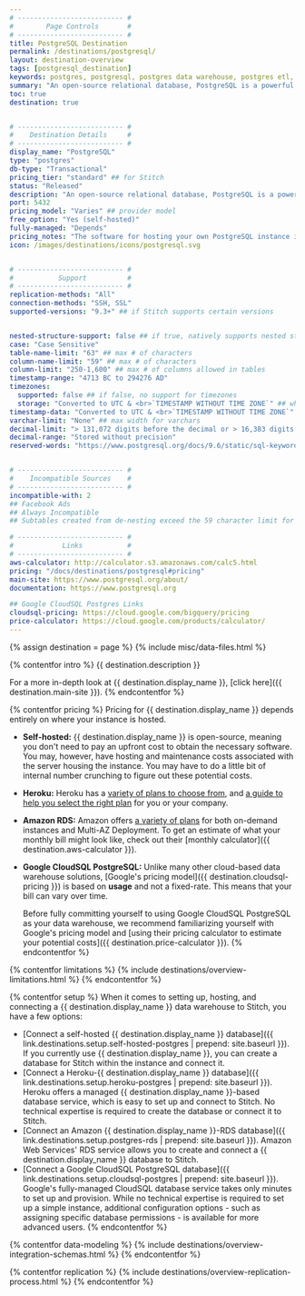 ```yaml
---
# -------------------------- #
#        Page Controls       #
# -------------------------- #
title: PostgreSQL Destination
permalink: /destinations/postgresql/
layout: destination-overview
tags: [postgresql_destination]
keywords: postgres, postgresql, postgres data warehouse, postgres etl, etl to postgres, postgresql data warehouse, etl to postgresql
summary: "An open-source relational database, PostgreSQL is a powerful and well-known system that has received recognition from both its users and the industry at large. Unlike some other database systems, PostgreSQL is completely customizable and yours to do with as you please (assuming, of course, that your instance is self-hosted)."
toc: true
destination: true


# -------------------------- #
#    Destination Details     #
# -------------------------- #
display_name: "PostgreSQL"
type: "postgres"
db-type: "Transactional"
pricing_tier: "standard" ## for Stitch
status: "Released"
description: "An open-source relational database, PostgreSQL is a powerful and well-known system that has received recognition from both its users and the industry at large. Unlike some other database systems, PostgreSQL is completely customizable and yours to do with as you please (assuming, of course, that your instance is self-hosted)."
port: 5432
pricing_model: "Varies" ## provider model
free_option: "Yes (self-hosted)"
fully-managed: "Depends"
pricing_notes: "The software for hosting your own PostgreSQL instance is open-source, meaning it's free. Heroku and Amazon RDS have a variety of plans to choose from."
icon: /images/destinations/icons/postgresql.svg


# -------------------------- #
#           Support          #
# -------------------------- #
replication-methods: "All"
connection-methods: "SSH, SSL"
supported-versions: "9.3+" ## if Stitch supports certain versions


nested-structure-support: false ## if true, natively supports nested structures
case: "Case Sensitive"
table-name-limit: "63" ## max # of characters
column-name-limit: "59" ## max # of characters
column-limit: "250-1,600" ## max # of columns allowed in tables
timestamp-range: "4713 BC to 294276 AD"
timezones:
  supported: false ## if false, no support for timezones
  storage: "Converted to UTC & <br>`TIMESTAMP WITHOUT TIME ZONE`" ## what happens to data with timezone info
timestamp-data: "Converted to UTC & <br>`TIMESTAMP WITHOUT TIME ZONE`"
varchar-limit: "None" ## max width for varchars
decimal-limit: "> 131,072 digits before the decimal or > 16,383 digits after"
decimal-range: "Stored without precision"
reserved-words: "https://www.postgresql.org/docs/9.6/static/sql-keywords-appendix.html"


# -------------------------- #
#    Incompatible Sources    #
# -------------------------- #
incompatible-with: 2
## Facebook Ads
## Always Incompatible
## Subtables created from de-nesting exceed the 59 character limit for table names. 

# -------------------------- #
#            Links           #
# -------------------------- #
aws-calculator: http://calculator.s3.amazonaws.com/calc5.html
pricing: "/docs/destinations/postgresql#pricing"
main-site: https://www.postgresql.org/about/
documentation: https://www.postgresql.org

## Google CloudSQL Postgres Links
cloudsql-pricing: https://cloud.google.com/bigquery/pricing
price-calculator: https://cloud.google.com/products/calculator/
---
```

{% assign destination = page %}
{% include misc/data-files.html %}

{% contentfor intro %}
{{ destination.description }}

For a more in-depth look at {{ destination.display_name }}, [click here]({{ destination.main-site }}).
{% endcontentfor %}



{% contentfor pricing %}
Pricing for {{ destination.display_name }} depends entirely on where your instance is hosted.

- **Self-hosted:** {{ destination.display_name }} is open-source, meaning you don't need to pay an upfront cost to obtain the necessary software. You may, however, have hosting and maintenance costs associated with the server housing the instance. You may have to do a little bit of internal number crunching to figure out these potential costs. 
- **Heroku:** Heroku has a [variety of plans to choose from](https://www.heroku.com/pricing), and [a guide to help you select the right plan](https://devcenter.heroku.com/articles/heroku-postgres-plans) for you or your company.
- **Amazon RDS:** Amazon offers [a variety of plans](https://aws.amazon.com/rds/postgresql/pricing/) for both on-demand instances and Multi-AZ Deployment. To get an estimate of what your monthly bill might look like, check out their [monthly calculator]({{ destination.aws-calculator }}).
- **Google CloudSQL PostgreSQL:** Unlike many other cloud-based data warehouse solutions, [Google's pricing model]({{ destination.cloudsql-pricing }}) is based on **usage** and not a fixed-rate. This means that your bill can vary over time. 

   Before fully committing yourself to using Google CloudSQL PostgreSQL as your data warehouse, we recommend familiarizing yourself with Google's pricing model and [using their pricing calculator to estimate your potential costs]({{ destination.price-calculator }}).
{% endcontentfor %}



{% contentfor limitations %}
{% include destinations/overview-limitations.html %}
{% endcontentfor %}



{% contentfor setup %}
When it comes to setting up, hosting, and connecting a {{ destination.display_name }} data warehouse to Stitch, you have a few options:

- [Connect a self-hosted {{ destination.display_name }} database]({{ link.destinations.setup.self-hosted-postgres | prepend: site.baseurl }}). If you currently use {{ destination.display_name }}, you can create a database for Stitch within the instance and connect it.
- [Connect a Heroku-{{ destination.display_name }} database]({{ link.destinations.setup.heroku-postgres | prepend: site.baseurl }}). Heroku offers a managed {{ destination.display_name }}-based database service, which is easy to set up and connect to Stitch. No technical expertise is required to create the database or connect it to Stitch.
- [Connect an Amazon {{ destination.display_name }}-RDS database]({{ link.destinations.setup.postgres-rds | prepend: site.baseurl }}). Amazon Web Services' RDS service allows you to create and connect a {{ destination.display_name }} database to Stitch.
- [Connect a Google CloudSQL PostgreSQL database]({{ link.destinations.setup.cloudsql-postgres | prepend: site.baseurl }}). Google's fully-managed CloudSQL database service takes only minutes to set up and provision. While no technical expertise is required to set up a simple instance, additional configuration options - such as assigning specific database permissions - is available for more advanced users.
{% endcontentfor %}



{% contentfor data-modeling %}
{% include destinations/overview-integration-schemas.html %}
{% endcontentfor %}



{% contentfor replication %}
{% include destinations/overview-replication-process.html %}
{% endcontentfor %}